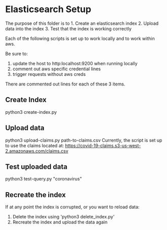 # Elasticsearch Setup
The purpose of this folder is to
    1. Create an elasticsearch index
    2. Upload data into the index
    3. Test that the index is working correctly

Each of the following scripts is set up to work locally and to work within aws.

Be sure to:
1. update the host to http:localhost:9200 when running locally
2. comment out aws specific credential lines
3. trigger requests without aws creds

There are commented out lines for each of these 3 items.

## Create Index
python3 create-index.py 

## Upload data
python3 upload-claims.py path-to-claims.csv
Currently, the script is set up to use the claims located at: https://covid-19-claims.s3-us-west-2.amazonaws.com/claims.csv

## Test uploaded data
python3 test-query.py "coronavirus"

## Recreate the index
If at any point the index is corrupted, or you want to reload data:
1. Delete the index using 'python3 delete_index.py'
2. Recreate the index and upload the data again
